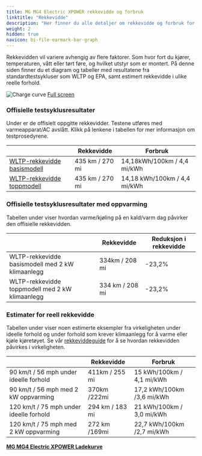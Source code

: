 ```yaml
---
title: MG MG4 Electric XPOWER rekkevidde og forbruk
linktitle: "Rekkevidde"
description: "Her finner du alle detaljer om rekkevidde og forbruk for MG MG4 Electric XPOWER."
weight: 2
hidden: true
navicon: bi-file-earmark-bar-graph
---
```

<!-- markdownlint-disable MD033 -->
<!-- markdownlint-disable MD010 -->

Rekkevidden vil variere avhengig av flere faktorer. Som hvor fort du kjører, temperaturen, vått eller tørt føre, og hvilket utstyr som er montert. På denne siden finner du et diagram og tabeller med resultatene fra standardtestsykluser som WLTP og EPA, samt estimert rekkevidde i ulike reelle forhold.

<img class="img-fluid" alt="Charge curve" src="/images//nb-NO/models/mg/mg4/mg4_electric_xpower/range.svg"/>
<a href="/images/nb-NO/models/mg/mg4/mg4_electric_xpower/range.svg">Full screen</a>

### Offisielle testsyklusresultater

Under er de offisielt oppgitte rekkevidder. Testene utføres med varmeapparat/AC avslått. Klikk på lenkene i tabellen for mer informasjon om testprosedyrene.

<div class="table-responsive">
<table class="table table-striped border">
	<thead>
		<tr>
			<th>
			</th>
			<th>
				Rekkevidde
			</th>
			<th>
				Forbruk
			</th>
		</tr>
	</thead>
	<tbody>
		<tr>
			<td>
				<a href="../../../../../guides/understandingrange/wltp/ ">
					WLTP-rekkevidde basismodell
				</a>
			</td>
			<td>
				435 km / 270 mi
			</td>
			<td>
				14,18kWh/100km / 4,4 mi/kWh
			</td>
		</tr>
		<tr>
			<td>
				<a href="../../../../../guides/understandingrange/wltp/ ">
					WLTP-rekkevidde toppmodell
				</a>
			</td>
			<td>
				435 km / 270 mi
			</td>
			<td>
				14,18 kWh/100km / 4,4 mi/kWh
			</td>
		</tr>
	</tbody>
</table>
</div>

### Offisielle testsyklusresultater med oppvarming

Tabellen under viser hvordan varme/kjøling på en kald/varm dag påvirker den offisielle rekkevidden.

<div class="table-responsive">
<table class="table table-striped border">
	<thead>
		<tr>
			<th>
			</th>
			<th>
				Rekkevidde
			</th>
			<th>
				Reduksjon i rekkevidde
			</th>
		</tr>
	</thead>
	<tbody>
		<tr>
			<td>
				WLTP-rekkevidde basismodell med 2 kW klimaanlegg
			</td>
			<td>
				 334km / 208 mi 
			</td>
			<td>
				-23,2%
			</td>
		</tr>
		<tr>
			<td>
				WLTP-rekkevidde toppmodell med 2 kW klimaanlegg
			</td>
			<td>
				334 km / 208 mi
			</td>
			<td>
				-23,2%
			</td>
		</tr>
	</tbody>
</table>
</div>

### Estimater for reell rekkevidde

Tabellen under viser noen estimerte eksempler fra virkeligheten under ideelle forhold og under forhold som krever klimaanlegg for å varme eller kjøle kjøretøyet. Se vår [rekkeviddeguide](../../../../../guides/understandingrange/) for å se hvordan rekkevidden påvirkes i virkeligheten.

<div class="table-responsive">
<table class="table table-striped border">
	<thead>
		<tr>
			<th>
			</th>
			<th>
				Rekkevidde
			</th>
			<th>
				Forbruk
			</th>
		</tr>
	</thead>
	<tbody>
		<tr>
			<td>
				90 km/t / 56 mph under ideelle forhold
			</td>
			<td>
				411km / 255 mi
			</td>
			<td>
				15 kWh/100km / 4,1 mi/kWh
			</td>
		</tr>
		<tr>
			<td>
				90 km/t / 56 mph med 2 kW oppvarming
			</td>
			<td>
				370km /222mi
			</td>
			<td>
				17,2 kWh/100km /3,6 mi/kWh 
			</td>
		</tr>
		<tr>
			<td>
				120 km/t / 75 mph under ideelle forhold
			</td>
			<td>
				294 km / 183 mi
			</td>
			<td>
				21 kWh/100km / 3,0 mi/kWh
			</td>
		</tr>
		<tr>
			<td>
				120 km/t / 75 mph med 2 kW oppvarming
			</td>
			<td>
				272 km /169mi
			</td>
			<td>
				22,7 kWh/100km /2,7 mi/kWh
			</td>
		</tr>
	</tbody>
</table>
</div>
<div class="mt-3 mb-3">
<a href="../" class="text-decoration-none text-black">
<strong><i class="bi-arrow-left"></i> MG MG4 Electric XPOWER </strong>
</a>
<a href="../chargingcurve/" class="text-decoration-none text-black float-end">
<strong>Ladekurve <i class="bi-arrow-right"></i></strong>
</a>
</div>
